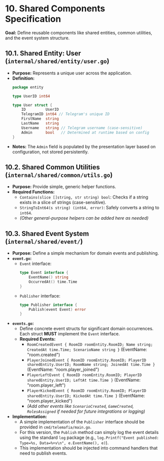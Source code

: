 # 10. Shared Components Specification

**Goal:** Define reusable components like shared entities, common utilities, and the event system structure.

## 10.1. Shared Entity: User (`internal/shared/entity/user.go`)

*   **Purpose:** Represents a unique user across the application.
*   **Definition:**
    ```go
    package entity

    type UserID int64

    type User struct {
        ID         UserID
        TelegramID int64 // Telegram's unique ID
        FirstName  string
        LastName   string
        Username   string // Telegram username (case-sensitive)
        Admin      bool   // Determined at runtime based on config
    }
    ```
*   **Notes:** The `Admin` field is populated by the presentation layer based on configuration, not stored persistently.

## 10.2. Shared Common Utilities (`internal/shared/common/utils.go`)

*   **Purpose:** Provide simple, generic helper functions.
*   **Required Functions:**
    *   `Contains(slice []string, str string) bool`: Checks if a string exists in a slice of strings (case-sensitive).
    *   `StringToInt64(s string) (int64, error)`: Safely converts a string to `int64`.
    *   *(Other general-purpose helpers can be added here as needed)*

## 10.3. Shared Event System (`internal/shared/event/`)

*   **Purpose:** Define a simple mechanism for domain events and publishing.
*   **`event.go`:**
    *   `Event` interface:
        ```go
        type Event interface {
            EventName() string
            OccurredAt() time.Time
        }
        ```
    *   `Publisher` interface:
        ```go
        type Publisher interface {
            Publish(event Event) error
        }
        ```
*   **`events.go`:**
    *   Define concrete event structs for significant domain occurrences. Each struct **MUST** implement the `Event` interface.
    *   **Required Events:**
        *   `RoomCreatedEvent { RoomID roomEntity.RoomID; Name string; CreatedAt time.Time; ScenarioName string }` (EventName: "room.created")
        *   `PlayerJoinedEvent { RoomID roomEntity.RoomID; PlayerID sharedEntity.UserID; RoomName string; JoinedAt time.Time }` (EventName: "room.player_joined")
        *   `PlayerLeftEvent { RoomID roomEntity.RoomID; PlayerID sharedEntity.UserID; LeftAt time.Time }` (EventName: "room.player_left")
        *   `PlayerKickedEvent { RoomID roomEntity.RoomID; PlayerID sharedEntity.UserID; KickedAt time.Time }` (EventName: "room.player_kicked")
        *   *(Add other events like `ScenarioCreated`, `GameCreated`, `RolesAssigned` if needed for future integrations or logging)*
*   **Implementation:**
    *   A simple implementation of the `Publisher` interface should be provided in `cmd/telemafia/main.go`.
    *   For this version, the `Publish` method can simply log the event details using the standard `log` package (e.g., `log.Printf("Event published: Type=%s, Data=%+v\n", e.EventName(), e)`).
    *   This implementation should be injected into command handlers that need to publish events. 